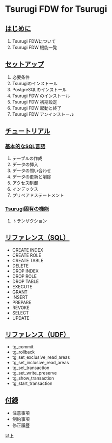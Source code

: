 # Tsurugi FDW for Tsurugi

## [はじめに](./preface.md)

1. Tsurugi FDWについて
1. Tsurugi FDW 機能一覧

## [セットアップ](./setup.md)

1. 必要条件
1. Tsurugiのインストール
1. PostgreSQLのインストール
1. Tsurugi FDW のインストール
1. Tsurugi FDW 初期設定
1. Tsurugi FDW 起動と終了
1. Tsurugi FDW アンインストール

## [チュートリアル](./tutorial.md)

### [基本的なSQL言語](./tutorial.md#基本的なsql言語)

   1. テーブルの作成
   1. データの挿入
   1. データの問い合わせ
   1. データの更新と削除
   1. アクセス制御
   1. インデックス
   1. プリペアドステートメント

### [Tsurugi固有の機能](./tutorial.md#Tsurugi固有の機能)

   1. トランザクション

## [リファレンス（SQL）](./sql_reference.md)

- CREATE INDEX
- CREATE ROLE
- CREATE TABLE
- DELETE
- DROP INDEX
- DROP ROLE
- DROP TABLE
- EXECUTE
- GRANT
- INSERT
- PREPARE
- REVOKE
- SELECT
- UPDATE

## [リファレンス（UDF）](./udf_reference.md)

- tg_commit
- tg_rollback
- tg_set_exclusive_read_areas
- tg_set_inclusive_read_areas
- tg_set_transaction
- tg_set_write_preserve
- tg_show_transaction
- tg_start_transaction

## [付録](./appendixes.md)

- 注意事項
- 制約事項
- 修正履歴

以上
